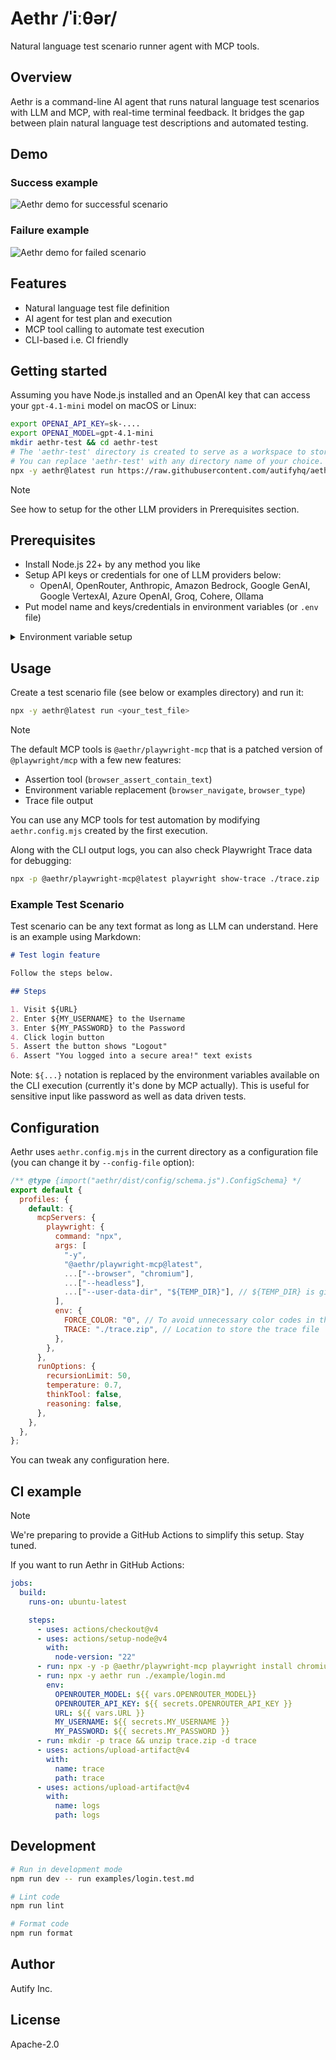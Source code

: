 # Aethr /ˈiːθər/

Natural language test scenario runner agent with MCP tools.

## Overview

Aethr is a command-line AI agent that runs natural language test scenarios with LLM and MCP, with real-time terminal feedback. It bridges the gap between plain natural language test descriptions and automated testing.

## Demo

### Success example

![Aethr demo for successful scenario](https://github.com/autifyhq/aethr-demo/blob/main/success.gif)

### Failure example

![Aethr demo for failed scenario](https://github.com/autifyhq/aethr-demo/blob/main/failure.gif)

## Features

- Natural language test file definition
- AI agent for test plan and execution
- MCP tool calling to automate test execution
- CLI-based i.e. CI friendly

## Getting started

Assuming you have Node.js installed and an OpenAI key that can access your `gpt-4.1-mini` model on macOS or Linux:

```sh
export OPENAI_API_KEY=sk-....
export OPENAI_MODEL=gpt-4.1-mini
mkdir aethr-test && cd aethr-test
# The 'aethr-test' directory is created to serve as a workspace to store aethr.config.mjs and 'logs'
# You can replace 'aethr-test' with any directory name of your choice.
npx -y aethr@latest run https://raw.githubusercontent.com/autifyhq/aethr/main/demo.md
```

> [!NOTE]
> See how to setup for the other LLM providers in Prerequisites section.

## Prerequisites

- Install Node.js 22+ by any method you like
- Setup API keys or credentials for one of LLM providers below:
  - OpenAI, OpenRouter, Anthropic, Amazon Bedrock, Google GenAI, Google VertexAI, Azure OpenAI, Groq, Cohere, Ollama
- Put model name and keys/credentials in environment variables (or `.env` file)

<details>
<summary>Environment variable setup</summary>

```shell
# Model names here are just examples.
# As long as the model supports tool calling, you can try it out with Aethr.

OPENAI_MODEL=gpt-4o-mini
OPENAI_API_KEY=

# or

OPENROUTER_MODEL=openai/gpt-4o-mini
OPENROUTER_API_KEY=

# or

ANTHROPIC_MODEL=claude-3-7-sonnet-20250219
ANTHROPIC_API_KEY=

# or

BEDROCK_MODEL=us.amazon.nova-pro-v1:0
AWS_PROFILE=
AWS_DEFAULT_REGION=

# or

GOOGLE_MODEL=gemini-1.5-flash-8b
GOOGLE_API_KEY=

# or

VERTEXAI_MODEL=gemini-2.0-flash-exp
GOOGLE_CLOUD_PROJECT=

# or

AZURE_OPENAI_MODEL=gpt-4o-mini
AZURE_OPENAI_API_KEY=
AZURE_OPENAI_API_INSTANCE_NAME=
AZURE_OPENAI_API_DEPLOYMENT_NAME=
AZURE_OPENAI_API_VERSION=

# or

GROQ_MODEL=llama-3.1-8b-instant
GROQ_API_KEY=

# or

COHERE_MODEL=command-r7b-12-2024
COHERE_API_KEY=

# or

OLLAMA_MODEL=llama3.2
```

</details>

## Usage

Create a test scenario file (see below or examples directory) and run it:

```bash
npx -y aethr@latest run <your_test_file>
```

> [!NOTE]
> The default MCP tools is `@aethr/playwright-mcp` that is a patched version of `@playwright/mcp` with a few new features:
>
> - Assertion tool (`browser_assert_contain_text`)
> - Environment variable replacement (`browser_navigate`, `browser_type`)
> - Trace file output
>
> You can use any MCP tools for test automation by modifying `aethr.config.mjs` created by the first execution.

Along with the CLI output logs, you can also check Playwright Trace data for debugging:

```bash
npx -p @aethr/playwright-mcp@latest playwright show-trace ./trace.zip
```

### Example Test Scenario

Test scenario can be any text format as long as LLM can understand.
Here is an example using Markdown:

```markdown
# Test login feature

Follow the steps below.

## Steps

1. Visit ${URL}
2. Enter ${MY_USERNAME} to the Username
3. Enter ${MY_PASSWORD} to the Password
4. Click login button
5. Assert the button shows "Logout"
6. Assert "You logged into a secure area!" text exists
```

Note: `${...}` notation is replaced by the environment variables available on the CLI execution (currently it's done by MCP actually). This is useful for sensitive input like password as well as data driven tests.

## Configuration

Aethr uses `aethr.config.mjs` in the current directory as a configuration file (you can change it by `--config-file` option):

```js
/** @type {import("aethr/dist/config/schema.js").ConfigSchema} */
export default {
  profiles: {
    default: {
      mcpServers: {
        playwright: {
          command: "npx",
          args: [
            "-y",
            "@aethr/playwright-mcp@latest",
            ...["--browser", "chromium"],
            ...["--headless"],
            ...["--user-data-dir", "${TEMP_DIR}"], // ${TEMP_DIR} is given by Aethr per run and cleared after the run
          ],
          env: {
            FORCE_COLOR: "0", // To avoid unnecessary color codes in the assertion failure message
            TRACE: "./trace.zip", // Location to store the trace file
          },
        },
      },
      runOptions: {
        recursionLimit: 50,
        temperature: 0.7,
        thinkTool: false,
        reasoning: false,
      },
    },
  },
};
```

You can tweak any configuration here.

## CI example

> [!NOTE]
> We're preparing to provide a GitHub Actions to simplify this setup. Stay tuned.

If you want to run Aethr in GitHub Actions:

```yaml
jobs:
  build:
    runs-on: ubuntu-latest

    steps:
      - uses: actions/checkout@v4
      - uses: actions/setup-node@v4
        with:
          node-version: "22"
      - run: npx -y -p @aethr/playwright-mcp playwright install chromium --with-deps --only-shell
      - run: npx -y aethr run ./example/login.md
        env:
          OPENROUTER_MODEL: ${{ vars.OPENROUTER_MODEL}}
          OPENROUTER_API_KEY: ${{ secrets.OPENROUTER_API_KEY }}
          URL: ${{ vars.URL }}
          MY_USERNAME: ${{ secrets.MY_USERNAME }}
          MY_PASSWORD: ${{ secrets.MY_PASSWORD }}
      - run: mkdir -p trace && unzip trace.zip -d trace
      - uses: actions/upload-artifact@v4
        with:
          name: trace
          path: trace
      - uses: actions/upload-artifact@v4
        with:
          name: logs
          path: logs
```

## Development

```bash
# Run in development mode
npm run dev -- run examples/login.test.md

# Lint code
npm run lint

# Format code
npm run format
```

## Author

Autify Inc.

## License

Apache-2.0
